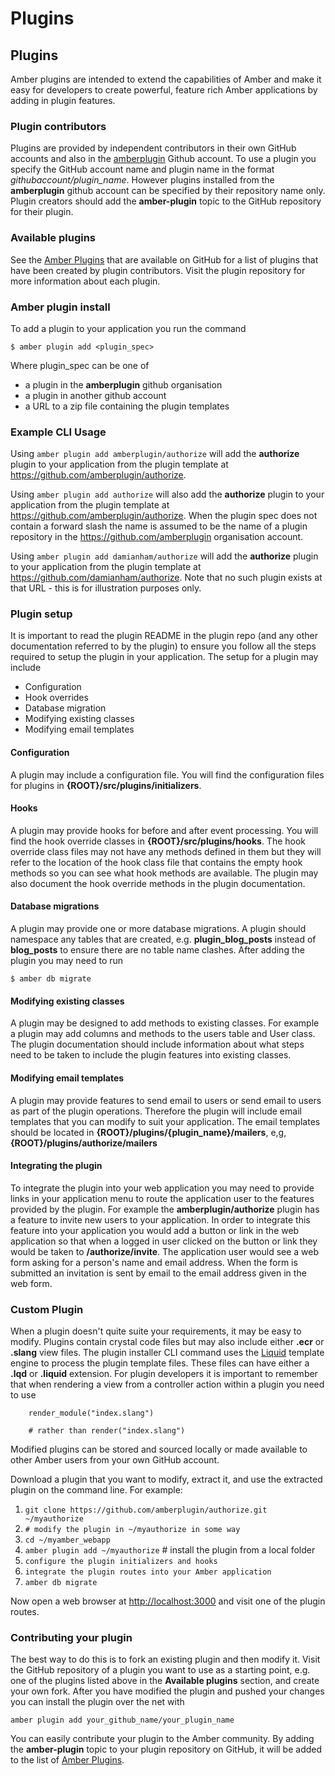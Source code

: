# Plugins

## Plugins

Amber plugins are intended to extend the capabilities of Amber and make it easy for developers to create powerful, feature rich Amber applications by adding in plugin features.

### Plugin contributors

Plugins are provided by independent contributors in their own GitHub accounts and also in the [amberplugin](https://github.com/amberplugin) Github account.  To use a plugin you specify the GitHub account name and plugin name in the format _githubaccount/plugin_name_.  However plugins installed from the **amberplugin** github account can be specified by their repository name only.
Plugin creators should add the **amber-plugin** topic to the GitHub repository for their plugin.

### Available plugins

See the [Amber Plugins](https://github.com/topics/amber-plugin) that are available on GitHub for a list
of plugins that have been created by plugin contributors. Visit the plugin repository for more information about each plugin.

### Amber plugin install

To add a plugin to your application you run the command
```
$ amber plugin add <plugin_spec>
```

Where plugin_spec can be one of

- a plugin in the **amberplugin** github organisation
- a plugin in another github account
- a URL to a zip file containing the plugin templates 


### Example CLI Usage

Using `amber plugin add amberplugin/authorize` will add the __authorize__ plugin to your application from the plugin template at https://github.com/amberplugin/authorize.

Using `amber plugin add authorize` will also add the __authorize__ plugin to your application from the plugin template at https://github.com/amberplugin/authorize.  When the plugin spec does not contain a forward slash the name is assumed to be the name of a plugin repository in the https://github.com/amberplugin organisation account.

Using `amber plugin add damianham/authorize` will add the __authorize__ plugin to your application from the plugin template at https://github.com/damianham/authorize.  Note that no such plugin exists at that URL - this is for illustration purposes only.

### Plugin setup

It is important to read the plugin README in the plugin repo (and any other documentation referred to by the plugin) to ensure you follow all the steps required to setup the plugin in your application.  The setup for a plugin may include 

- Configuration
- Hook overrides
- Database migration
- Modifying existing classes
- Modifying email templates

#### Configuration

A plugin may include a configuration file.  You will find the configuration files for plugins in __{ROOT}/src/plugins/initializers__. 

#### Hooks

A plugin may provide hooks for before and after event processing.  You will find the hook override classes in __{ROOT}/src/plugins/hooks__.  The hook override class files may not have any methods defined in them but they will refer to the location of the hook class file that contains the empty hook methods so you can see what hook methods are available.  The plugin may also document the hook override methods in the plugin documentation.

#### Database migrations

A plugin may provide one or more database migrations.  A plugin should namespace any tables that are created, e.g. **plugin_blog_posts** instead of **blog_posts** to ensure there are no table name clashes.  After adding the plugin you may need to run
```
$ amber db migrate
```

#### Modifying existing classes

A plugin may be designed to add methods to existing classes.  For example a plugin may add columns and methods to the users table and User class.  The plugin documentation should include information about what steps need to be taken to include the plugin features into existing classes.

#### Modifying email templates

A plugin may provide features to send email to users or send email to users as part of the plugin operations.  Therefore the plugin will include email templates that you can modify to suit your application.  The email templates should be located in __{ROOT}/plugins/{plugin_name}/mailers__, e,g, __{ROOT}/plugins/authorize/mailers__

####  Integrating the plugin

To integrate the plugin into your web application you may need to provide links in your application menu to route the application user to the features provided by the plugin.  For example the **amberplugin/authorize** plugin has a feature to invite new users to your application.  In order to integrate this feature into your application you would add a button or link in the web application so that when a logged in user clicked on the button or link they would be taken to **/authorize/invite**.  The application user would see a web form asking for a person's name and email address.  When the form is submitted an invitation is sent by email to the email address given in the web form.

### Custom Plugin

When a plugin doesn't quite suite your requirements, it may be easy to modify. Plugins contain crystal code files but may also include either **.ecr** or **.slang** view files.  The plugin installer CLI command uses the [Liquid](https://github.com/TechMagister/liquid.cr) template engine to process the plugin template files.  These files can have either a **.lqd** or **.liquid** extension.  For plugin developers it is important to remember that when rendering a view from a controller action within a plugin you need to use 
```
    render_module("index.slang")

    # rather than render("index.slang")
```

Modified plugins can be stored and sourced locally or made available to other Amber users from your own GitHub account.

Download a plugin that you want to modify, extract it, and use the extracted plugin on the command line. For example:

1. `git clone https://github.com/amberplugin/authorize.git ~/myauthorize`
2. `# modify the plugin in ~/myauthorize in some way`
3. `cd ~/myamber_webapp`
3. `amber plugin add ~/myauthorize`  # install the plugin from a local folder
4. `configure the plugin initializers and hooks`
5. `integrate the plugin routes into your Amber application`
6. `amber db migrate`


Now open a web browser at [http://localhost:3000](http://localhost:3000) and visit one of the plugin routes.

### Contributing your plugin

The best way to do this is to fork an existing plugin and then modify it.  Visit the GitHub repository of a plugin you want to use as a starting point, e.g. one of the plugins listed above in the **Available plugins** section, and create your own fork.  After you have modified the plugin and pushed your changes you can install the plugin over the net with

```
amber plugin add your_github_name/your_plugin_name
```

You can easily contribute your plugin to the Amber community.  By adding the **amber-plugin** topic to your plugin repository on GitHub, it will be added to the list of [Amber Plugins](https://github.com/topics/amber-plugin).
